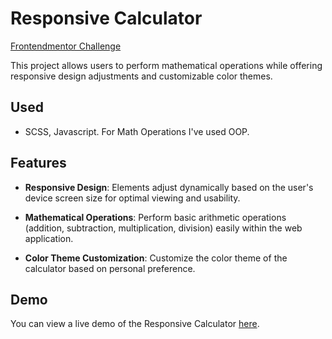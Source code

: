 # Responsive Calculator
[Frontendmentor Challenge](https://www.frontendmentor.io/challenges/calculator-app-9lteq5N29)

This project allows users to perform mathematical operations while offering responsive design adjustments and customizable color themes.

## Used
- SCSS, Javascript. For Math Operations I've used OOP.

## Features

- **Responsive Design**: Elements adjust dynamically based on the user's device screen size for optimal viewing and usability.
  
- **Mathematical Operations**: Perform basic arithmetic operations (addition, subtraction, multiplication, division) easily within the web application.

- **Color Theme Customization**: Customize the color theme of the calculator based on personal preference.

## Demo

You can view a live demo of the Responsive Calculator [here](https://your-demo-url.com).

